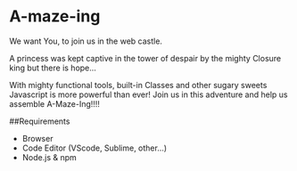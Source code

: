 # A-maze-ing

We want You, to join us in the web castle.

A princess was kept captive in the tower of despair by the mighty Closure king but there is hope...

With mighty functional tools, built-in Classes and other sugary sweets Javascript is more powerful than ever!  Join us in this adventure and help us assemble A-Maze-Ing!!!!

##Requirements
* Browser
* Code Editor (VScode, Sublime, other...)
* Node.js & npm
